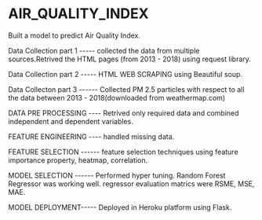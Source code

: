 # AIR_QUALITY_INDEX


Built a model to predict Air Quality Index.

Data Collection part 1 ----- collected the data from multiple sources.Retrived the HTML pages (from 2013 - 2018) using request library.

Data Collection part 2 ----- HTML  WEB SCRAPING  using Beautiful soup.

Data Collecton part 3 ------ Collected PM 2.5 particles with respect to all the data between 2013 - 2018(downloaded from weathermap.com)

DATA PRE PROCESSING ----
Retrived only required data and combined independent and dependent variables.

FEATURE ENGINEERING ----
handled missing data.

FEATURE SELECTION ------
feature selection techniques using feature importance property, heatmap, correlation.


MODEL SELECTION ------
Performed hyper tuning.
Random Forest Regressor was working well.
regressor evaluation matrics were RSME, MSE, MAE.

MODEL DEPLOYMENT-----
Deployed in Heroku platform using Flask.


   

